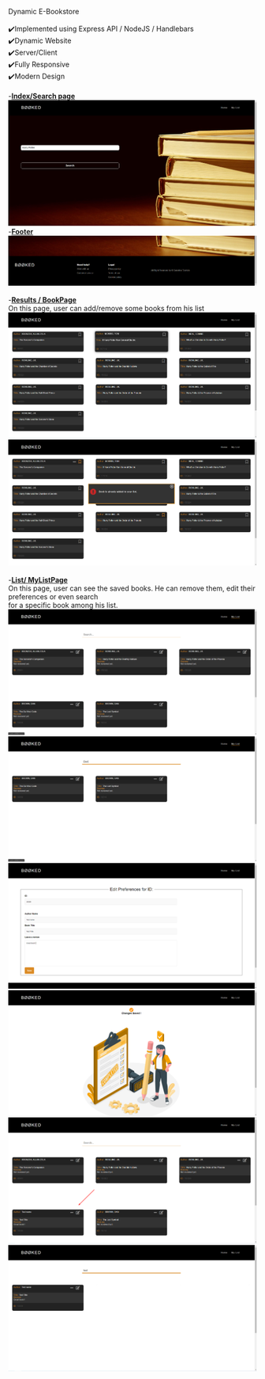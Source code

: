 Dynamic E-Bookstore<br/><br/>
✔️Implemented using Express API / NodeJS / Handlebars<br/>
✔️Dynamic Website<br/>
✔️Server/Client <br/>
✔️Fully Responsive<br/>
✔️Modern Design<br/><br/>
-<b><ins>Index/Search page</ins></b> <br/>
![](images/1.png)<br/>
-<b><ins>Footer</ins></b> <br/>
![](images/2.png)<br/><br/>
-<b><ins>Results / BookPage</ins></b> <br/>
On this page, user can add/remove some books from his list<br/> 
![](images/3.png)<br/>
![](images/4.png)<br/><br/>
-<b><ins>List/ MyListPage</ins></b><br/>
On this page, user can see the saved books. He can remove them, edit their preferences or even search <br/>
for a specific book among his list.<br/>
![](images/5.png)<br/>
![](images/6.png)<br/>
![](images/7.png)<br/>
![](images/8.png)<br/>
![](images/9.png)<br/>
![](images/10.png)<br/>
